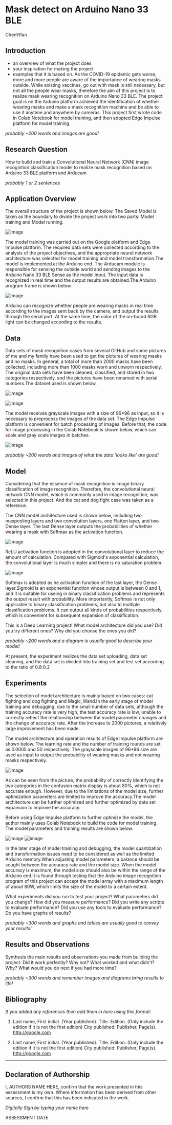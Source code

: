 # Mask detect on Arduino Nano 33 BLE

ChenYifan

## Introduction
- an overview of what the project does
- your inspiration for making the project 
- examples that it is based on. 
As the COVID-19 epidemic gets worse, more and more people are aware of the importance of wearing masks outside. While existing vaccines, go out with mask is still necessary, but not all the people wear masks, therefore the aim of this project is to realize mask wearing recognition on Arduino Nano 33 BLE. The project goal is on the Arduino platform achieved the identification of whether wearing masks and make a mask recognition machine and be able to use it anytime and anywhere by cameras. This project first wrote code in Colab Notebook for model training, and then adopted Edge Impulse platform for model training.

*probably ~200 words and images are good!*

## Research Question
How to build and train a Convolutional Neural Network (CNN) image recognition classification model to realize mask recognition based on Arduino 33 BLE platform and Arducam

*probably 1 or 2 sentences*

## Application Overview
The overall structure of the project is shown below. The Saved Model is taken as the boundary to divide the project work into two parts: Model training and Model running.

![image](https://user-images.githubusercontent.com/72681393/115410196-036e9300-a225-11eb-913a-ed01c347db38.png)

The model training was carried out on the Google platform and Edge Impulse platform. The required data sets were collected according to the analysis of the project objectives, and the appropriate neural network architecture was selected for model training and model transformation.The model is implemented at the Arduino end. The Arducam module is responsible for sensing the outside world and sending images to the Arduino Nano 33 BLE Sense as the model input. The input data is recognized in real time and the output results are obtained.The Arduino program frame is shown below.

![image](https://user-images.githubusercontent.com/72681393/115411200-db336400-a225-11eb-8325-4f346ade0284.png)

Arduino can recognize whether people are wearing masks in real time according to the images sent back by the camera, and output the results through the serial port. At the same time, the color of the on-board RGB light can be changed according to the results.



## Data
Data sets of mask recognition cases from several GitHub and some pictures of me and my family have been used to get the pictures of wearing masks and no masks. In general, a total of more than 2000 masks have been collected, including more than 1000 masks worn and unworn respectively. The original data sets have been cleaned, classified, and stored in two categories respectively, and the pictures have been renamed with serial numbers.The dataset used is shown below.

![image](https://user-images.githubusercontent.com/72681393/109654824-9da74880-7b9d-11eb-978e-268413a3e475.png)

![image](https://user-images.githubusercontent.com/72681393/109654835-a435c000-7b9d-11eb-96ec-9f1e51f91cda.png)

The model receives grayscale images with a size of 96*96 as input, so it is necessary to preprocess the images of the data set.
The Edge Impulse platform is convenient for batch processing of images. Before that, the code for image processing in the Colab Notebook is shown below, which can scale and gray scale images in batches.

![image](https://user-images.githubusercontent.com/72681393/115412134-a70c7300-a226-11eb-94b5-89dff2b8b7b2.png)


*probably ~200 words and images of what the data 'looks like' are good!*

## Model
Considering that the essence of mask recognition is image binary classification of image recognition. Therefore, the convolutional neural network CNN model, which is commonly used in image recognition, was selected in this project. And the cat and dog fight case was taken as a reference. 

The CNN model architecture used is shown below, including two maxpooling layers and two convolution layers, one Flatten layer, and two Dense layer. The last Dense layer outputs the probabilities of whether wearing a mask with Softmax as the activation function.

![image](https://user-images.githubusercontent.com/72681393/115414536-b2f93480-a228-11eb-9a9b-9242f625a731.png)

ReLU activation function is adopted in the convolutional layer to reduce the amount of calculation. Compared with Sigmoid's exponential calculation, the convolutional layer is much simpler and there is no saturation problem.

![image](https://user-images.githubusercontent.com/72681393/115415735-bc36d100-a229-11eb-822c-de7c9672d2d6.png)

Softmax is adopted as he activation function of the last layer, the Dense layer.Sigmoid is an exponential function whose output is between 0 and 1, and it is suitable for useing in binary classification problems and represents the output result with probability. More importantly, Softmax is not only applicable to binary classification problems, but also to multiple classification problems. It can output all kinds of probabilities respectively, which is convenient for subsequent expansion of classification.



This is a Deep Learning project! What model architecture did you use? Did you try different ones? Why did you choose the ones you did?

*probably ~200 words and a diagram is usually good to describe your model!*

At present, the experiment realizes the data set uploading, data set cleaning, and the data set is divided into training set and test set according to the ratio of 0.8:0.2

## Experiments
The selection of model architecture is mainly based on two cases: cat fighting and dog fighting and Magic_Wand.In the early stage of model training and debugging, due to the small number of data sets, although the training accuracy rate is very high, the test accuracy rate is low, unable to correctly reflect the relationship between the model parameter changes and the change of accuracy rate. After the increase to 2000 pictures, a relatively large improvement has been made.

The model architecture and operation results of Edge Impulse platform are shown below. The learning rate and the number of training rounds are set as 0.0005 and 50 respectively. The grayscale images of 96*96 size are used as input to output the probability of wearing masks and not wearing masks respectively.

![image](https://user-images.githubusercontent.com/72681393/115416878-b988ab80-a22a-11eb-9c94-104ae3f34e7c.png)

As can be seen from the picture, the probability of correctly identifying the two categories in the confusion matrix display is about 80%, which is not accurate enough. However, due to the limitations of the model size, further optimization parameters are limited to improve the accuracy.The model architecture can be further optimized and further optimized by data set expansion to improve the accuracy.

Before using Edge Impulse platform to further optimize the model, the author mainly uses Colab Notebook to build the code for model training. The model parameters and training results are shown below.

![image](https://user-images.githubusercontent.com/72681393/115417291-15ebcb00-a22b-11eb-9903-c6458cc09b37.png)
![image](https://user-images.githubusercontent.com/72681393/115417356-20a66000-a22b-11eb-809a-bff61aef5c23.png)

In the later stage of model training and debugging, the model quantization and transformation issues need to be considered as well as the limited Arduino memory.When adjusting model parameters, a balance should be sought between the accuracy rate and the model size. When the model accuracy is maximum, the model size should also be within the range of the Arduino end.It is found through testing that the Arduino image recognition program of this project can accept the model array with a maximum length of about 80W, which limits the size of the model to a certain extent.


What experiments did you run to test your project? What parameters did you change? How did you measure performance? Did you write any scripts to evaluate performance? Did you use any tools to evaluate performance? Do you have graphs of results? 

*probably ~300 words and graphs and tables are usually good to convey your results!*

## Results and Observations
Synthesis the main results and observations you made from building the project. Did it work perfectly? Why not? What worked and what didn't? Why? What would you do next if you had more time?  

*probably ~300 words and remember images and diagrams bring results to life!*

## Bibliography
*If you added any references then add them in here using this format:*

1. Last name, First initial. (Year published). Title. Edition. (Only include the edition if it is not the first edition) City published: Publisher, Page(s). http://google.com

2. Last name, First initial. (Year published). Title. Edition. (Only include the edition if it is not the first edition) City published: Publisher, Page(s). http://google.com

----

## Declaration of Authorship

I, AUTHORS NAME HERE, confirm that the work presented in this assessment is my own. Where information has been derived from other sources, I confirm that this has been indicated in the work.


*Digitally Sign by typing your name here*

ASSESSMENT DATE
